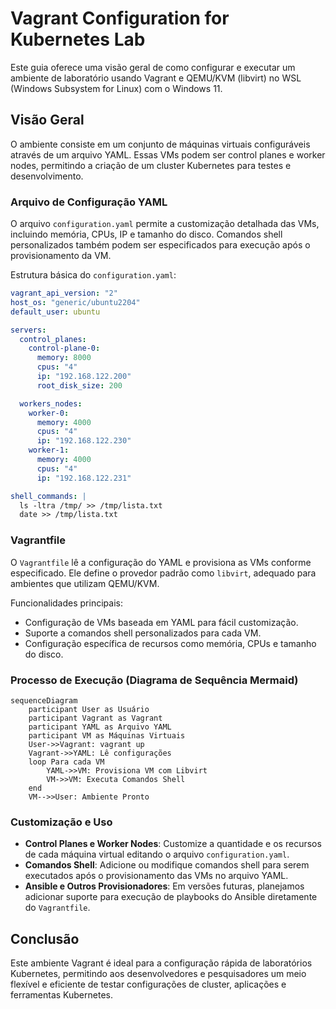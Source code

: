 # Vagrant Configuration for Kubernetes Lab

Este guia oferece uma visão geral de como configurar e executar um ambiente de laboratório  usando Vagrant e QEMU/KVM (libvirt) no WSL (Windows Subsystem for Linux) com o Windows 11.

## Visão Geral

O ambiente consiste em um conjunto de máquinas virtuais configuráveis através de um arquivo YAML. Essas VMs podem ser control planes e worker nodes, permitindo a criação de um cluster Kubernetes para testes e desenvolvimento.

### Arquivo de Configuração YAML

O arquivo `configuration.yaml` permite a customização detalhada das VMs, incluindo memória, CPUs, IP e tamanho do disco. Comandos shell personalizados também podem ser especificados para execução após o provisionamento da VM.

Estrutura básica do `configuration.yaml`:

```yaml
vagrant_api_version: "2"
host_os: "generic/ubuntu2204"
default_user: ubuntu

servers:
  control_planes:
    control-plane-0:
      memory: 8000
      cpus: "4"
      ip: "192.168.122.200"
      root_disk_size: 200

  workers_nodes:
    worker-0:
      memory: 4000
      cpus: "4"
      ip: "192.168.122.230"
    worker-1:
      memory: 4000
      cpus: "4"
      ip: "192.168.122.231"

shell_commands: |
  ls -ltra /tmp/ >> /tmp/lista.txt
  date >> /tmp/lista.txt
```

### Vagrantfile

O `Vagrantfile` lê a configuração do YAML e provisiona as VMs conforme especificado. Ele define o provedor padrão como `libvirt`, adequado para ambientes que utilizam QEMU/KVM.

Funcionalidades principais:

- Configuração de VMs baseada em YAML para fácil customização.
- Suporte a comandos shell personalizados para cada VM.
- Configuração específica de recursos como memória, CPUs e tamanho do disco.

### Processo de Execução (Diagrama de Sequência Mermaid)

```mermaid
sequenceDiagram
    participant User as Usuário
    participant Vagrant as Vagrant
    participant YAML as Arquivo YAML
    participant VM as Máquinas Virtuais
    User->>Vagrant: vagrant up
    Vagrant->>YAML: Lê configurações
    loop Para cada VM
        YAML->>VM: Provisiona VM com Libvirt
        VM->>VM: Executa Comandos Shell
    end
    VM-->>User: Ambiente Pronto
```

### Customização e Uso

- **Control Planes e Worker Nodes**: Customize a quantidade e os recursos de cada máquina virtual editando o arquivo `configuration.yaml`.
- **Comandos Shell**: Adicione ou modifique comandos shell para serem executados após o provisionamento das VMs no arquivo YAML.
- **Ansible e Outros Provisionadores**: Em versões futuras, planejamos adicionar suporte para execução de playbooks do Ansible diretamente do `Vagrantfile`.

## Conclusão

Este ambiente Vagrant é ideal para a configuração rápida de laboratórios Kubernetes, permitindo aos desenvolvedores e pesquisadores um meio flexível e eficiente de testar configurações de cluster, aplicações e ferramentas Kubernetes.
